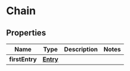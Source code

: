 
# Chain

## Properties
Name | Type | Description | Notes
------------ | ------------- | ------------- | -------------
**firstEntry** | [**Entry**](Entry.md) |  | 



